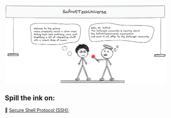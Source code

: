 <p align="center">
  <img src="assets/SafrotTechUniverse.png"> 
</p>

## Spill the ink on:
🐧 [Secure Shell Protocol (SSH);](https://github.com/Mohamed-abdalazez/SafrotTechUniverse/tree/main/Secure%20Shell%20Protocol%20(SSH)%3B)
